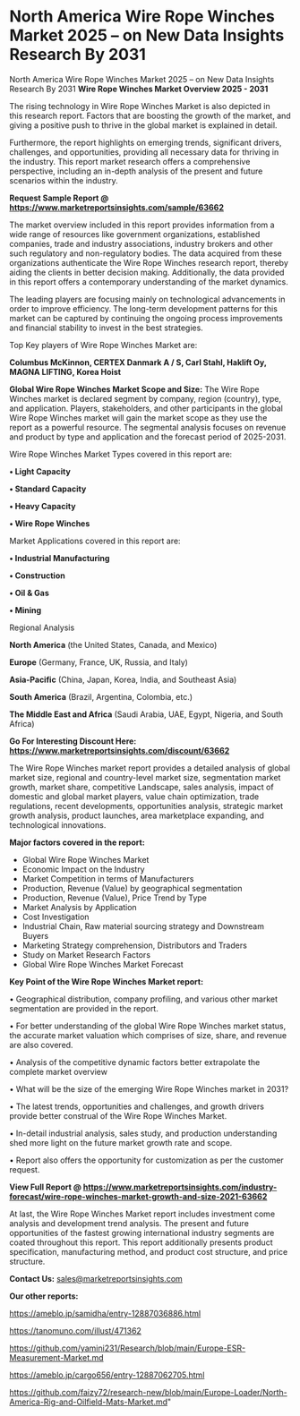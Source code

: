 # North America Wire Rope Winches Market 2025 – on New Data Insights Research By 2031
North America Wire Rope Winches Market 2025 – on New Data Insights Research By 2031
<Strong> Wire Rope Winches Market Overview 2025 - 2031</strong>

The rising technology in Wire Rope Winches Market is also depicted in this research report. Factors that are boosting the growth of the market, and giving a positive push to thrive in the global market is explained in detail.

Furthermore, the report highlights on emerging trends, significant drivers, challenges, and opportunities, providing all necessary data for thriving in the industry. This report market research offers a comprehensive perspective, including an in-depth analysis of the present and future scenarios within the industry.

<strong>Request Sample Report @ <a href=https://www.marketreportsinsights.com/sample/63662>https://www.marketreportsinsights.com/sample/63662</a></strong>

The market overview included in this report provides information from a wide range of resources like government organizations, established companies, trade and industry associations, industry brokers and other such regulatory and non-regulatory bodies. The data acquired from these organizations authenticate the Wire Rope Winches research report, thereby aiding the clients in better decision making. Additionally, the data provided in this report offers a contemporary understanding of the market dynamics.

The leading players are focusing mainly on technological advancements in order to improve efficiency. The long-term development patterns for this market can be captured by continuing the ongoing process improvements and financial stability to invest in the best strategies.

Top Key players of Wire Rope Winches Market are:

<strong>Columbus McKinnon, CERTEX Danmark A / S, Carl Stahl, Haklift Oy, MAGNA LIFTING, Korea Hoist</strong>

<strong><b>Global Wire Rope Winches Market Scope and Size:</b></strong>
The Wire Rope Winches market is declared segment by company, region (country), type, and application. Players, stakeholders, and other participants in the global Wire Rope Winches market will gain the market scope as they use the report as a powerful resource. The segmental analysis focuses on revenue and product by type and application and the forecast period of 2025-2031.

Wire Rope Winches Market Types covered in this report are:

<strong>• Light Capacity

• Standard Capacity

• Heavy Capacity

• Wire Rope Winches</strong>

Market Applications covered in this report are:

<strong>• Industrial Manufacturing

• Construction

• Oil & Gas

• Mining</strong> 

Regional Analysis

<strong>North America</strong> (the United States, Canada, and Mexico)

<strong>Europe</strong> (Germany, France, UK, Russia, and Italy)

<strong>Asia-Pacific</strong> (China, Japan, Korea, India, and Southeast Asia)

<strong>South America</strong> (Brazil, Argentina, Colombia, etc.)

<strong>The Middle East and Africa</strong> (Saudi Arabia, UAE, Egypt, Nigeria, and South Africa)

<strong>Go For Interesting Discount Here: <a href=https://www.marketreportsinsights.com/discount/63662>https://www.marketreportsinsights.com/discount/63662</a></strong>

The Wire Rope Winches market report provides a detailed analysis of global market size, regional and country-level market size, segmentation market growth, market share, competitive Landscape, sales analysis, impact of domestic and global market players, value chain optimization, trade regulations, recent developments, opportunities analysis, strategic market growth analysis, product launches, area marketplace expanding, and technological innovations.

<strong><b>Major factors covered in the report:</b></strong>
<ul>
  <li>Global Wire Rope Winches Market </li>
  <li>Economic Impact on the Industry</li>
  <li>Market Competition in terms of Manufacturers</li>
  <li>Production, Revenue (Value) by geographical segmentation</li>
  <li>Production, Revenue (Value), Price Trend by Type</li>
  <li>Market Analysis by Application</li>
  <li>Cost Investigation</li>
  <li>Industrial Chain, Raw material sourcing strategy and Downstream Buyers</li>
  <li>Marketing Strategy comprehension, Distributors and Traders</li>
  <li>Study on Market Research Factors</li>
  <li>Global Wire Rope Winches Market Forecast</li>
</ul>

<strong><b>Key Point of the Wire Rope Winches Market report:</b></strong>

• Geographical distribution, company profiling, and various other market segmentation are provided in the report.

• For better understanding of the global Wire Rope Winches market status, the accurate market valuation which comprises of size, share, and revenue are also covered.

• Analysis of the competitive dynamic factors better extrapolate the complete market overview

• What will be the size of the emerging Wire Rope Winches market in 2031?

• The latest trends, opportunities and challenges, and growth drivers provide better construal of the Wire Rope Winches Market.

• In-detail industrial analysis, sales study, and production understanding shed more light on the future market growth rate and scope.

• Report also offers the opportunity for customization as per the customer request.

<strong><b>View Full Report @ <a href=https://www.marketreportsinsights.com/industry-forecast/wire-rope-winches-market-growth-and-size-2021-63662>https://www.marketreportsinsights.com/industry-forecast/wire-rope-winches-market-growth-and-size-2021-63662</a></b></strong>


At last, the Wire Rope Winches Market report includes investment come analysis and development trend analysis. The present and future opportunities of the fastest growing international industry segments are coated throughout this report. This report additionally presents product specification, manufacturing method, and product cost structure, and price structure.

<strong>Contact Us:</strong>
sales@marketreportsinsights.com

<strong>Our other reports:</strong>

<a href=https://ameblo.jp/samidha/entry-12887036886.html>https://ameblo.jp/samidha/entry-12887036886.html</a>

<a href=https://tanomuno.com/illust/471362>https://tanomuno.com/illust/471362</a>

<a href=https://github.com/yamini231/Research/blob/main/Europe-ESR-Measurement-Market.md>https://github.com/yamini231/Research/blob/main/Europe-ESR-Measurement-Market.md</a>

<a href=https://ameblo.jp/cargo656/entry-12887062705.html>https://ameblo.jp/cargo656/entry-12887062705.html</a>

<a href=https://github.com/faizy72/research-new/blob/main/Europe-Loader/North-America-Rig-and-Oilfield-Mats-Market.md>https://github.com/faizy72/research-new/blob/main/Europe-Loader/North-America-Rig-and-Oilfield-Mats-Market.md</a>"
